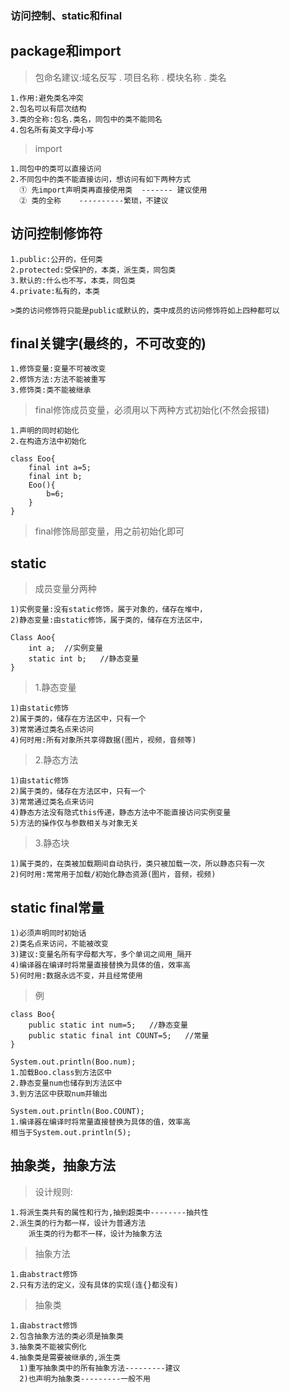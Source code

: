 ### 访问控制、static和final

## package和import
>包命名建议:域名反写 . 项目名称 . 模块名称 . 类名

	1.作用:避免类名冲突
	2.包名可以有层次结构
	3.类的全称:包名.类名，同包中的类不能同名
	4.包名所有英文字母小写
	
>import

	1.同包中的类可以直接访问
	2.不同包中的类不能直接访问，想访问有如下两种方式
	  ① 先import声明类再直接使用类  ------- 建议使用
	  ② 类的全称    ----------繁琐，不建议

## 访问控制修饰符

	1.public:公开的，任何类
	2.protected:受保护的，本类，派生类，同包类
	3.默认的:什么也不写，本类，同包类
	4.private:私有的，本类
	
	>类的访问修饰符只能是public或默认的，类中成员的访问修饰符如上四种都可以
	
## final关键字(最终的，不可改变的)

	1.修饰变量:变量不可被改变
	2.修饰方法:方法不能被重写
	3.修饰类:类不能被继承

>final修饰成员变量，必须用以下两种方式初始化(不然会报错)

	1.声明的同时初始化
	2.在构造方法中初始化
	
	class Eoo{
		final int a=5;
		final int b;
		Eoo(){
			b=6;
		}
	}
	
>final修饰局部变量，用之前初始化即可

## static

>成员变量分两种

	1)实例变量:没有static修饰，属于对象的，储存在堆中，
	2)静态变量:由static修饰，属于类的，储存在方法区中，
	
	Class Aoo{
		int a;  //实例变量
		static int b;   //静态变量
	}

>1.静态变量

	1)由static修饰
	2)属于类的，储存在方法区中，只有一个
	3)常常通过类名点来访问
	4)何时用:所有对象所共享得数据(图片，视频，音频等)
	
>2.静态方法

	1)由static修饰
	2)属于类的，储存在方法区中，只有一个
	3)常常通过类名点来访问
	4)静态方法没有隐式this传递，静态方法中不能直接访问实例变量
	5)方法的操作仅与参数相关与对象无关
	
>3.静态块

	1)属于类的，在类被加载期间自动执行，类只被加载一次，所以静态只有一次
	2)何时用:常常用于加载/初始化静态资源(图片，音频，视频)
	
## static final常量

	1)必须声明同时初始话
	2)类名点来访问，不能被改变
	3)建议:变量名所有字母都大写，多个单词之间用_隔开
	4)编译器在编译时将常量直接替换为具体的值，效率高
	5)何时用:数据永远不变，并且经常使用
	
>例

	class Boo{
		public static int num=5;   //静态变量
		public static final int COUNT=5;   //常量
	}
	
	System.out.println(Boo.num);
	1.加载Boo.class到方法区中
	2.静态变量num也储存到方法区中
	3.到方法区中获取num并输出
	
	System.out.println(Boo.COUNT);
	1.编译器在编译时将常量直接替换为具体的值，效率高
	相当于System.out.println(5);
	
## 抽象类，抽象方法

>设计规则:

	1.将派生类共有的属性和行为,抽到超类中--------抽共性
	2.派生类的行为都一样，设计为普通方法
	    派生类的行为都不一样，设计为抽象方法
	    
>抽象方法

	1.由abstract修饰
	2.只有方法的定义，没有具体的实现(连{}都没有)
	
>抽象类
	
	1.由abstract修饰
	2.包含抽象方法的类必须是抽象类
	3.抽象类不能被实例化
	4.抽象类是需要被继承的,派生类
	  1)重写抽象类中的所有抽象方法---------建议
	  2)也声明为抽象类---------一般不用
